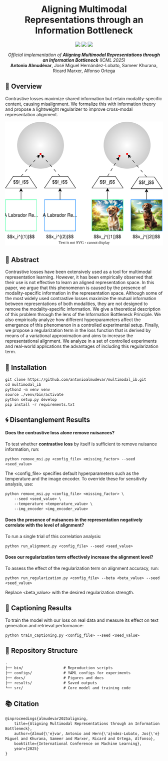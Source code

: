<h1 align="center">Aligning Multimodal Representations through an Information Bottleneck</h1>

<p align="center">
  <a href="https://arxiv.org/abs/2506.04870"><img src="https://img.shields.io/badge/arXiv-2506.04870-b31b1b.svg"></a>
  <img src="https://img.shields.io/badge/Python-3.8-blue.svg">
  <img src="https://img.shields.io/badge/PyTorch-1.12.1-green.svg">
</p>

<p align="center">
  <i>Official implementation of <b>Aligning Multimodal Representations through an Information Bottleneck</b> (ICML 2025)</i><br>
  <b>Antonio Almudévar</b>, José Miguel Hernández-Lobato, Sameer Khurana, Ricard Marxer, Alfonso Ortega
</p>


## 🌟 Overview
Contrastive losses maximize shared information but retain modality-specific content, causing misalignment. We formalize this with information theory and propose a lightweight regularizer to improve cross-modal representation alignment.

<p align="center">
  <img src="docs/abstract.svg" width="550" alt="Method overview">
</p>


## 📜 Abstract
Contrastive losses have been extensively used as a tool for multimodal representation learning. However, it has been empirically observed that their use is not effective to learn an aligned representation space. In this paper, we argue that this phenomenon is caused by the presence of modality-specific information in the representation space. Although some of the most widely used contrastive losses maximize the mutual information between representations of both modalities, they are not designed to remove the modality-specific information. We give a theoretical description of this problem through the lens of the Information Bottleneck Principle. We also empirically analyze how different hyperparameters affect the emergence of this phenomenon in a controlled experimental setup. Finally, we propose a regularization term in the loss function that is derived by means of a variational approximation and aims to increase the representational alignment. We analyze in a set of controlled experiments and real-world applications the advantages of including this regularization term.




## 🚀 Installation
```
git clone https://github.com/antonioalmudevar/multimodal_ib.git
cd multimodal_ib
python3 -m venv venv
source ./venv/bin/activate
python setup.py develop
pip install -r requirements.txt
```


## 🌀 Disentanglement Results

#### Does the contrastive loss alone remove nuisances?
To test whether **contrastive loss** by itself is sufficient to remove nuisance information, run:
```
python remove_msi.py <config_file> <missing_factor> --seed <seed_value>
```
The <config_file> specifies default hyperparameters such as the temperature and the image encoder.
To override these for sensitivity analysis, use:
```
python remove_msi.py <config_file> <missing_factor> \
    --seed <seed_value> \
    --temperature <temperature_value> \
    --img_encoder <img_encoder_value>
```

#### Does the presence of nuisances in the representation negatively correlate with the level of alignment?
To run a single trial of this correlation analysis:
```
python run_alignment.py <config_file> --seed <seed_value>
```

#### Does our regularization term effectively increase the alignment level?
To assess the effect of the regularization term on alignment accuracy, run:
```
python run_regularization.py <config_file> --beta <beta_value> --seed <seed_value>
```
Replace <beta_value> with the desired regularization strength.

## 📝 Captioning Results
To train the model with our loss on real data and measure its effect on text generation and retrieval performance:
```
python train_captioning.py <config_file> --seed <seed_value>
```


## 📂 Repository Structure
```
.
├── bin/                  # Reproduction scripts
├── configs/              # YAML configs for experiments
├── docs/                 # Figures and docs
├── results/              # Saved outputs
└── src/                  # Core model and training code
```

## 📚 Citation
```
@inproceedings{almudevar2025aligning,
    title={Aligning Multimodal Representations through an Information Bottleneck},
    author={Almud{\'e}var, Antonio and Hern{\'a}ndez-Lobato, Jos{\'e} Miguel and Khurana, Sameer and Marxer, Ricard and Ortega, Alfonso},
    booktitle={International Conference on Machine Learning},
    year={2025}
}
```
